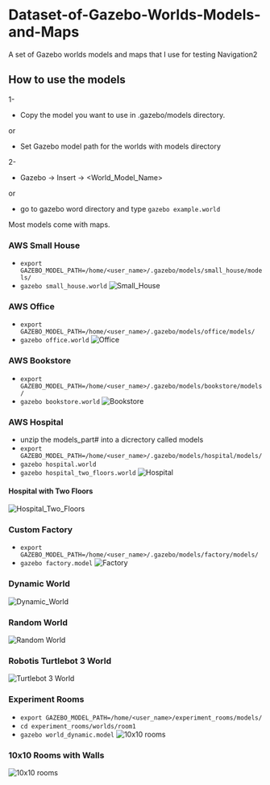 # Dataset-of-Gazebo-Worlds-Models-and-Maps
A set of Gazebo worlds models and maps that I use for testing Navigation2

## How to use the models
1-
- Copy the model you want to use in .gazebo/models directory.

or

- Set Gazebo model path for the worlds with models directory

2-
- Gazebo -> Insert -> <World_Model_Name>

or

- go to gazebo word directory and type `gazebo example.world`

Most models come with maps.

### AWS Small House
 - `export GAZEBO_MODEL_PATH=/home/<user_name>/.gazebo/models/small_house/models/`
 - `gazebo small_house.world`
 ![Small_House](https://github.com/mlherd/gazebo_worlds_models_for_testing_navigation/blob/master/worlds/small_house/small_house.jpg?raw=true)

### AWS Office
 - `export GAZEBO_MODEL_PATH=/home/<user_name>/.gazebo/models/office/models/`
 - `gazebo office.world`
 ![Office](https://github.com/mlherd/gazebo_worlds_models_for_testing_navigation/blob/master/worlds/office/office.jpg?raw=true)
 
### AWS Bookstore
 - `export GAZEBO_MODEL_PATH=/home/<user_name>/.gazebo/models/bookstore/models/`
 - `gazebo bookstore.world`
 ![Bookstore](https://github.com/mlherd/gazebo_worlds_models_for_testing_navigation/blob/master/worlds/bookstore/bookstore.jpg?raw=true)

### AWS Hospital
 - unzip the models_part# into a dicrectory called models
 - `export GAZEBO_MODEL_PATH=/home/<user_name>/.gazebo/models/hospital/models/`
 - `gazebo hospital.world`
 - `gazebo hospital_two_floors.world`
 ![Hospital](https://github.com/mlherd/gazebo_worlds_models_maps_for_testing_navigation/blob/master/worlds/hospital/hospital.png?raw=true)
 
 #### Hospital with Two Floors
 
 ![Hospital_Two_Floors](https://github.com/mlherd/gazebo_worlds_models_maps_for_testing_navigation/blob/master/worlds/hospital/two_floor.png?raw=true)

### Custom Factory
 - `export GAZEBO_MODEL_PATH=/home/<user_name>/.gazebo/models/factory/models/`
 - `gazebo factory.model`
 ![Factory](https://github.com/mlherd/gazebo_worlds_models_maps_for_testing_navigation/blob/master/worlds/factory/factory.jpg?raw=true)

### Dynamic World
 ![Dynamic_World](https://github.com/mlherd/gazebo_worlds_models_for_testing_navigation/blob/master/worlds/dynamic_world/dynamic_room.jpg?raw=true)
 
### Random World
![Random World](https://github.com/mlherd/gazebo_worlds_models_for_testing_navigation/blob/master/worlds/random_world/random_world.jpg?raw=true)
 
### Robotis Turtlebot 3 World
![Turtlebot 3 World](https://github.com/mlherd/gazebo_worlds_models_for_testing_navigation/blob/master/worlds/turtlebot3_world/tb_world.jpg?raw=true)

### Experiment Rooms
  - `export GAZEBO_MODEL_PATH=/home/<user_name>/experiment_rooms/models/`
  - `cd experiment_rooms/worlds/room1`
  - `gazebo world_dynamic.model`
![10x10 rooms](https://github.com/mlherd/gazebo_worlds_models_maps_for_testing_navigation/blob/master/worlds/experiment_rooms/experiment_rooms.png?raw=true)

### 10x10 Rooms with Walls
![10x10 rooms](https://raw.githubusercontent.com/mlherd/gazebo_worlds_models_maps_for_testing_navigation/master/worlds/room_with_walls_1/simple_rooms.png)

